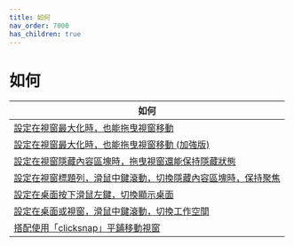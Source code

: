 ```yaml
---
title: 如何
nav_order: 7000
has_children: true
---
```



# 如何


| 如何 |
| --- |
| [設定在視窗最大化時，也能拖曳視窗移動](howto/mousebind-adjustment/drag_window_to_move_when_window_maximized) |
| [設定在視窗最大化時，也能拖曳視窗移動 (加強版)](howto/mousebind-adjustment/drag_window_to_move_when_window_maximized_enhance) |
| [設定在視窗隱藏內容區塊時，拖曳視窗還能保持隱藏狀態](howto/mousebind-adjustment/drag_window_to_move_keep_shaded_when_window_shaded) |
| [設定在視窗標題列，滑鼠中鍵滾動，切換隱藏內容區塊時，保持聚焦](mousebind-adjustment/mouse_middle_scroll_on_titlebar_keep_focus_when_window_shading) |
| [設定在桌面按下滑鼠左鍵，切換顯示桌面](howto/mousebind-adjustment/mouse_left_click_on_desktop_to_toggle_show_desktop) |
| [設定在桌面或視窗，滑鼠中鍵滾動，切換工作空間](howto/mousebind-adjustment/mouse_middle_scroll_on_desktop_or_frame_to_switch_workspace) |
| [搭配使用「clicksnap」平鋪移動視窗](howto/window-tiling-move-by-clicksnap) |
